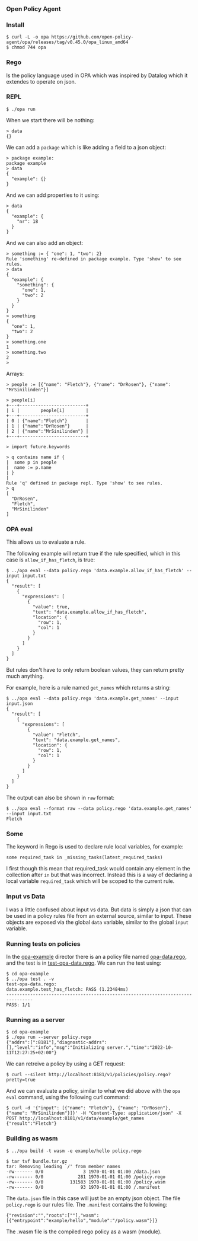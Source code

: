 ### Open Policy Agent


### Install
```console
$ curl -L -o opa https://github.com/open-policy-agent/opa/releases/tag/v0.45.0/opa_linux_amd64
$ chmod 744 opa
```

### Rego
Is the policy language used in OPA which was inspired by Datalog which it
extendes to operate on json.

### REPL
```console
$ ./opa run
```

When we start there will be nothing:
```console
> data
{}
```

We can add a `package` which is like adding a field to a json object:
```console
> package example:
package example
> data
{
  "example": {}
}
```
And we can add properties to it using:
```console
> data
{
  "example": {
    "nr": 18
  }
}
```
And we can also add an object:
```console
> something := { "one": 1, "two": 2}
Rule 'something' re-defined in package example. Type 'show' to see rules.
> data
{
  "example": {
    "something": {
      "one": 1,
      "two": 2
    }
  }
}
> something
{
  "one": 1,
  "two": 2
}
> something.one
1
> something.two
2
> 
```

Arrays:
```console
> people := [{"name": "Fletch"}, {"name": "DrRosen"}, {"name": "MrSinilinden"}]
```
```console
> people[i]
+---+-------------------------+
| i |        people[i]        |
+---+-------------------------+
| 0 | {"name":"Fletch"}       |
| 1 | {"name":"DrRosen"}      |
| 2 | {"name":"MrSinilinden"} |
+---+-------------------------+
```

```console
> import future.keywords

> q contains name if {
|  some p in people
|  name := p.name
| }
| 
Rule 'q' defined in package repl. Type 'show' to see rules.
> q
[
  "DrRosen",
  "Fletch",
  "MrSinilinden"
]
```

### OPA eval
This allows us to evaluate a rule.

The following example will return true if the rule specified, which in this
case is `allow_if_has_fletch`, is true:
```console
$ ../opa eval --data policy.rego 'data.example.allow_if_has_fletch' --input input.txt 
{
  "result": [
    {
      "expressions": [
        {
          "value": true,
          "text": "data.example.allow_if_has_fletch",
          "location": {
            "row": 1,
            "col": 1
          }
        }
      ]
    }
  ]
}
```
But rules don't have to only return boolean values, they can return pretty much
anything. 

For example, here is a rule named `get_names` which returns a string:
```console
$ ../opa eval --data policy.rego 'data.example.get_names' --input input.json 
{
  "result": [
    {
      "expressions": [
        {
          "value": "Fletch",
          "text": "data.example.get_names",
          "location": {
            "row": 1,
            "col": 1
          }
        }
      ]
    }
  ]
}
```
The output can also be shown in `raw` format:
```console
$ ../opa eval --format raw --data policy.rego 'data.example.get_names' --input input.txt
Fletch

```

### Some
The keyword in Rego is used to declare rule local variables, for example:
```
some required_task in _missing_tasks(latest_required_tasks)
```
I first though this mean that required_task would contain any element in the
collection after `in` but that was incorrect. Instead this is a way of declaring
a local variable `required_task` which will be scoped to the current rule.

### Input vs Data
I was a little confused about input vs data. But data is simply a json that can
be used in a policy rules file from an external source, similar to input. These
objects are exposed via the global `data` variable, similar to the global `input`
variable.

### Running tests on policies
In the [opa-example](./opa-example) director there is an a policy file named
[opa-data.rego](./opa-example/opa-data.rego), and the test is in
[test-opa-data.rego](./opa-example/test-opa-data.rego). We can run the test
using: 
```console
$ cd opa-example
$ ../opa test . -v
test-opa-data.rego:
data.example.test_has_fletch: PASS (1.23484ms)
--------------------------------------------------------------------------------
PASS: 1/1
```

### Running as a server
```console
$ cd opa-example
$ ./opa run --server policy.rego
{"addrs":[":8181"],"diagnostic-addrs":[],"level":"info","msg":"Initializing server.","time":"2022-10-11T12:27:25+02:00"}
```

We can retreive a policy by using a GET request:
```console
$ curl --silent http://localhost:8181/v1/policies/policy.rego?pretty=true
```

And we can evaluate a policy, similar to what we did above with the `opa eval`
command, using the following curl command:
```console
$ curl -d '{"input": [{"name": "Fletch"}, {"name": "DrRosen"}, {"name": "MrSinilinden"}]}' -H "Content-Type: application/json" -X POST http://localhost:8181/v1/data/example/get_names
{"result":"Fletch"}
```

### Building as wasm
```console
$ ../opa build -t wasm -e example/hello policy.rego 

$ tar tvf bundle.tar.gz 
tar: Removing leading `/' from member names
-rw------- 0/0               3 1970-01-01 01:00 /data.json
-rw------- 0/0             281 1970-01-01 01:00 /policy.rego
-rw------- 0/0          131583 1970-01-01 01:00 /policy.wasm
-rw------- 0/0              93 1970-01-01 01:00 /.manifest
```
The `data.json` file in this case will just be an empty json object. The file
`policy.rego` is our rules file. The `.manifest` contains the following:
```console
{"revision":"","roots":[""],"wasm":[{"entrypoint":"example/hello","module":"/policy.wasm"}]}
```
The .wasm file is the compiled rego policy as a wasm (module).

